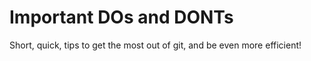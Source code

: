 # Important DOs and DONTs

Short, quick, tips to get the most out of git, and be even more efficient!
